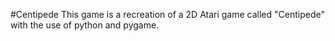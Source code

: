 #Centipede
This game is a recreation of a 2D Atari game called "Centipede" with the use of python and pygame.